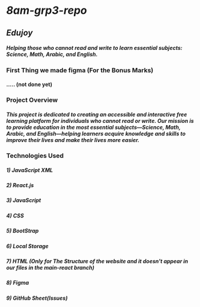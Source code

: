 # *8am-grp3-repo*


## ***Edujoy***  

##### *Helping those who cannot read and write to learn essential subjects: Science, Math, Arabic, and English.*



### **First Thing we made figma (For the Bonus Marks)**

#### ..... (not done yet)



### **Project Overview**  

##### *This project is dedicated to creating an accessible and interactive free learning platform for individuals who cannot read or write. Our mission is to provide education in the most essential subjects—Science, Math, Arabic, and English—helping learners acquire knowledge and skills to improve their lives and make their lives more easier.*



### **Technologies Used**  
##### 1) JavaScript XML 
##### 2) React.js
##### 3) JavaScript
##### 4) CSS
##### 5) BootStrap
##### 6) Local Storage
##### 7) HTML (Only for The Structure of the website and it doesn't appear in our files in the main-react branch)
##### 8) Figma
##### 9) GitHub Sheet(Issues)



